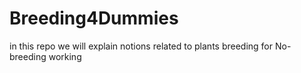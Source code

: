 # Breeding4Dummies
in this repo we will explain  notions related to plants breeding for No-breeding working 

